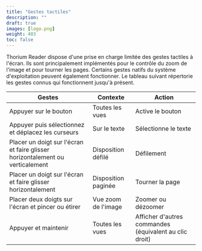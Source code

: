 ```yaml
---
title: "Gestes tactiles"
description: ""
draft: true
images: [logo.png]
weight: 403
toc: false
---
```

Thorium Reader dispose d'une prise en charge limitée des gestes tactiles à l'écran. Ils sont principalement implémentés pour le contrôle du zoom de l'image et pour tourner les pages. Certains gestes  natifs du système d'exploitation peuvent également fonctionner.
Le tableau suivant répertorie les gestes connus qui fonctionnent jusqu'à présent.

|Gestes|Contexte|Action|
|---|---|---|
|Appuyer sur le bouton|Toutes les vues|Active le bouton|
|Appuyer puis sélectionnez et déplacez les curseurs|Sur le texte|Sélectionne le texte|
|Placer un doigt sur l'écran et faire glisser horizontalement ou verticalement|Disposition défilé|Défilement|
|Placer un doigt sur l'écran et faire glisser horizontalement|Disposition paginée|Tourner la page|
|Placer deux doigts sur l'écran et pincer ou étirer|Vue zoom de l'image|Zoomer ou dézoomer|
|Appuyer et maintenir|Toutes les vues|Afficher d'autres commandes (équivalent au clic droit)|